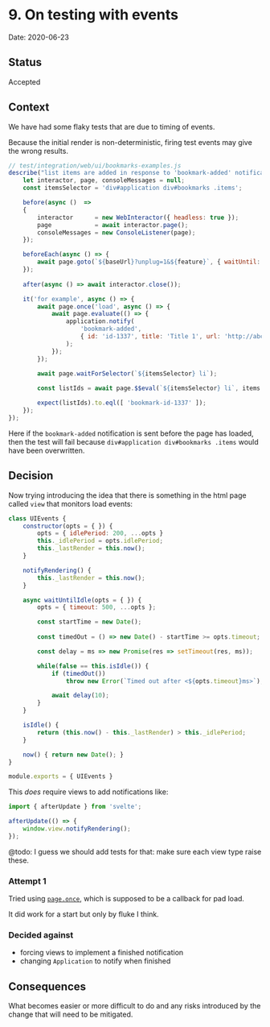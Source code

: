 # 9. On testing with events

Date: 2020-06-23

## Status

Accepted

## Context

We have had some flaky tests that are due to timing of events.

Because the initial render is non-deterministic, firing test events may give the wrong results.

```js
// test/integration/web/ui/bookmarks-examples.js
describe("list items are added in response to 'bookmark-added' notification", () => {
    let interactor, page, consoleMessages = null;
    const itemsSelector = 'div#application div#bookmarks .items';

    before(async ()  => 
    {
        interactor      = new WebInteractor({ headless: true });
        page            = await interactor.page();
        consoleMessages = new ConsoleListener(page);
    });

    beforeEach(async () => {
        await page.goto(`${baseUrl}?unplug=1&${feature}`, { waitUntil: 'domcontentloaded' });
    });
        
    after(async () => await interactor.close());

    it('for example', async () => {
        await page.once('load', async () => {
            await page.evaluate(() => {
                application.notify(
                    'bookmark-added',
                    { id: 'id-1337', title: 'Title 1', url: 'http://abc/def', source: '' }
                );
            });
        });
        
        await page.waitForSelector(`${itemsSelector} li`);

        const listIds = await page.$$eval(`${itemsSelector} li`, items => items.map(it => ( it.id )));

        expect(listIds).to.eql([ 'bookmark-id-1337' ]);
    });
});
```

Here if the `bookmark-added` notification is sent before the page has loaded, then the test will fail because 
`div#application div#bookmarks .items` would have been overwritten.

## Decision

Now trying introducing the idea that there is something in the html page called `view` that monitors load events:

```js
class UIEvents {
    constructor(opts = { }) {
        opts = { idlePeriod: 200, ...opts }
        this._idlePeriod = opts.idlePeriod;
        this._lastRender = this.now();
    }

    notifyRendering() {
        this._lastRender = this.now();
    }

    async waitUntilIdle(opts = { }) {
        opts = { timeout: 500, ...opts };

        const startTime = new Date();
        
        const timedOut = () => new Date() - startTime >= opts.timeout;

        const delay = ms => new Promise(res => setTimeout(res, ms));

        while(false == this.isIdle()) {
            if (timedOut())
                throw new Error(`Timed out after <${opts.timeout}ms>`);

            await delay(10);
        }
    }

    isIdle() {
        return (this.now() - this._lastRender) > this._idlePeriod; 
    }

    now() { return new Date(); }
}

module.exports = { UIEvents }
```

This *does* require views to add notifications like:

```js
import { afterUpdate } from 'svelte';

afterUpdate(() => {
    window.view.notifyRendering();
});
```

@todo: I guess we should add tests for that: make sure each view type raise these.

### Attempt 1

Tried using [`page.once`](https://github.com/puppeteer/puppeteer/blob/main/src/common/Page.ts), which is supposed to be a callback for pad load.

It did work for a start but only by fluke I think.

### Decided against

* forcing views to implement a finished notification
* changing `Application` to notify when finished

## Consequences

What becomes easier or more difficult to do and any risks introduced by the change that will need to be mitigated.
